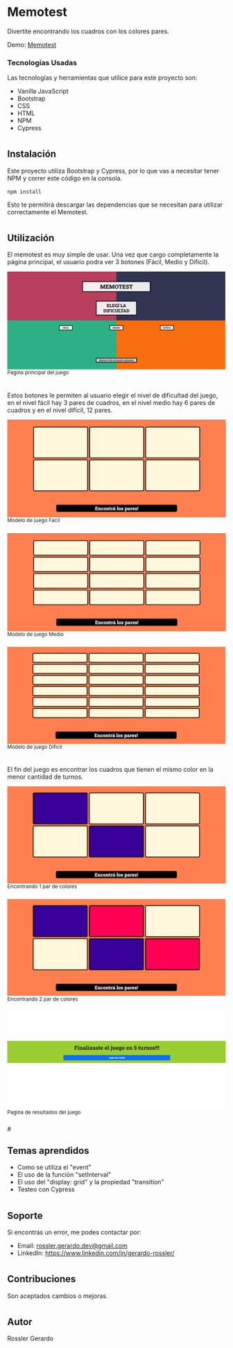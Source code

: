 # Memotest
 
Divertite encontrando los cuadros con los colores pares.


Demo: <a href="https://g-rossler.github.io/Memotest/">Memotest</a>

### Tecnologías Usadas

Las tecnologías y herramientas que utilice para este proyecto son:

- Vanilla JavaScript
- Bootstrap
- CSS
- HTML
- NPM
- Cypress

#

## Instalación

Este proyecto utiliza Bootstrap y Cypress, por lo que vas a necesitar tener NPM y correr este código en la consola.

```
npm install
```

Esto te permitirá descargar las dependencias que se necesitan para utilizar correctamente el Memotest.

#

## Utilización


El memotest es muy simple de usar. Una vez que cargo completamente la página principal, el usuario podra ver 3 botones (Fácil, Medio y Dificil).
 
<img  src="https://raw.githubusercontent.com/g-rossler/Memotest/main/src/Image/Inicio.png" align="center" alt="Pagina principal del juego">
<sup>Pagina principal del juego</sup>
<br/><br/>

Estos botones le permiten al usuario elegir el nivel de dificultad del juego, en el nivel fácil hay 3 pares de cuadros, en el nivel medio hay 6 pares de cuadros y en el nivel difícil, 12 pares.

<img  src="https://raw.githubusercontent.com/g-rossler/Memotest/main/src/Image/Juego-facil.png" align="center" alt="Modelo de juego Facil">
<sup>Modelo de juego Facil</sup>
<br/><br/>

<img  src="https://raw.githubusercontent.com/g-rossler/Memotest/main/src/Image/Juego-medio.png" align="center" alt="Modelo de juego Medio">
<sup>Modelo de juego Medio</sup>
<br/><br/>

<img  src="https://raw.githubusercontent.com/g-rossler/Memotest/main/src/Image/Juego-dificil.png" align="center" alt="Modelo de juego Dificil">
<sup>Modelo de juego Dificil</sup>
<br/><br/>

El fin del juego es encontrar los cuadros que tienen el mismo color en la menor cantidad de turnos.

<img  src="https://raw.githubusercontent.com/g-rossler/Memotest/main/src/Image/Juego-utilizacion-1.png" align="center" alt="Encontrando 1 par de colores">
<sup>Encontrando 1 par de colores</sup>
<br/><br/>

<img  src="https://raw.githubusercontent.com/g-rossler/Memotest/main/src/Image/Juego-utilizacion-2.png" align="center" alt="Encontrando 2 par de colores">
<sup>Encontrando 2 par de colores</sup>
<br/><br/>

<img  src="https://raw.githubusercontent.com/g-rossler/Memotest/main/src/Image/Juego-utilizacion-3.png" align="center" alt="Pagina de resultados del juego">
<sup>Pagina de resultados del juego</sup>
<br/><br/>
#

## Temas aprendidos

- Como se utiliza el "event"
- El uso de la función "setInterval"
- El uso del "display: grid" y la propiedad "transition"
- Testeo con Cypress

#

## Soporte

Si encontrás un error, me podes contactar por:

- Email: rossler.gerardo.dev@gmail.com
- LinkedIn: https://www.linkedin.com/in/gerardo-rossler/

#

## Contribuciones

Son aceptados cambios o mejoras.

#

## Autor

Rossler Gerardo

#
